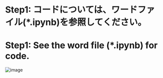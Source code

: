 # Step1: コードについては、ワードファイル(*.ipynb)を参照してください。
# Step1: See the word file (*.ipynb) for code.
![image](https://user-images.githubusercontent.com/87138262/160152163-c758f9a1-b7e1-4b8f-b021-93b82e1de515.png)
